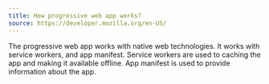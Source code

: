 ```yaml
---
title: How progressive web app works?
source: https://developer.mozilla.org/en-US/
---
```


The progressive web app works with native web technologies. It works with service workers, and app manifest. Service workers are used to caching the app and making it available offline. App manifest is used to provide information about the app.
